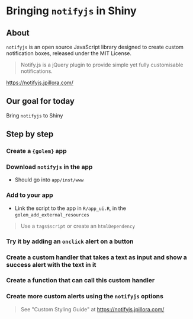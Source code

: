 # Bringing `notifyjs` in Shiny 

## About 

`notifyjs` is an open source JavaScript library designed to create custom notification boxes, released under the MIT License. 

> Notify.js is a jQuery plugin to provide simple yet fully customisable notifications. 

<https://notifyjs.jpillora.com/>

## Our goal for today 

Bring `notifyjs` to Shiny

## Step by step

### Create a `{golem}` app

### Download `notifyjs` in the app

+ Should go into `app/inst/www`

### Add to your app 

+ Link the script to the app in `R/app_ui.R`, in the `golem_add_external_resources`

> Use a `tags$script` or create an `htmlDependency`

### Try it by adding an `onclick` alert on a button
 
### Create a custom handler that takes a text as input and show a success alert with the text in it

### Create a function that can call this custom handler 

### Create more custom alerts using the `notifyjs` options 

> See "Custom Styling Guide" at https://notifyjs.jpillora.com/
